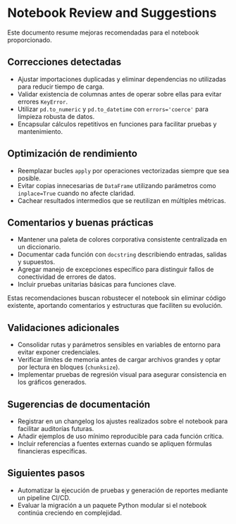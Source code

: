 # Notebook Review and Suggestions

Este documento resume mejoras recomendadas para el notebook proporcionado.

## Correcciones detectadas
- Ajustar importaciones duplicadas y eliminar dependencias no utilizadas para reducir tiempo de carga.
- Validar existencia de columnas antes de operar sobre ellas para evitar errores `KeyError`.
- Utilizar `pd.to_numeric` y `pd.to_datetime` con `errors='coerce'` para limpieza robusta de datos.
- Encapsular cálculos repetitivos en funciones para facilitar pruebas y mantenimiento.

## Optimización de rendimiento
- Reemplazar bucles `apply` por operaciones vectorizadas siempre que sea posible.
- Evitar copias innecesarias de `DataFrame` utilizando parámetros como `inplace=True` cuando no afecte claridad.
- Cachear resultados intermedios que se reutilizan en múltiples métricas.

## Comentarios y buenas prácticas
- Mantener una paleta de colores corporativa consistente centralizada en un diccionario.
- Documentar cada función con `docstring` describiendo entradas, salidas y supuestos.
- Agregar manejo de excepciones específico para distinguir fallos de conectividad de errores de datos.
- Incluir pruebas unitarias básicas para funciones clave.

Estas recomendaciones buscan robustecer el notebook sin eliminar código existente, aportando comentarios y estructuras que faciliten su evolución.

## Validaciones adicionales
- Consolidar rutas y parámetros sensibles en variables de entorno para evitar exponer credenciales.
- Verificar límites de memoria antes de cargar archivos grandes y optar por lectura en bloques (`chunksize`).
- Implementar pruebas de regresión visual para asegurar consistencia en los gráficos generados.

## Sugerencias de documentación
- Registrar en un changelog los ajustes realizados sobre el notebook para facilitar auditorías futuras.
- Añadir ejemplos de uso mínimo reproducible para cada función crítica.
- Incluir referencias a fuentes externas cuando se apliquen fórmulas financieras específicas.

## Siguientes pasos
- Automatizar la ejecución de pruebas y generación de reportes mediante un pipeline CI/CD.
- Evaluar la migración a un paquete Python modular si el notebook continúa creciendo en complejidad.
